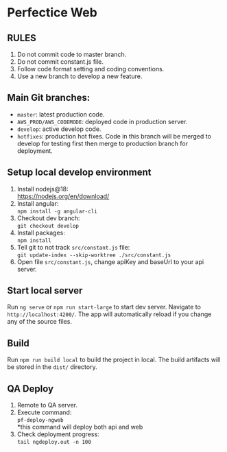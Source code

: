 # Perfectice Web
## RULES
1. Do not commit code to master branch.
2. Do not commit constant.js file.
3. Follow code format setting and coding conventions.
4. Use a new branch to develop a new feature.
## Main Git branches:
- `master`: latest production code.
- `AWS_PROD/AWS_CODEMODE`: deployed code in production server.
- `develop`: active develop code.
- `hotfixes`: production hot fixes. Code in this branch will be merged to develop for testing first then merge to production branch for deployment.

## Setup local develop environment
1. Install nodejs@18:  
https://nodejs.org/en/download/
2. Install angular:  
`npm install -g angular-cli`
3. Checkout dev branch:  
`git checkout develop`
4. Install packages:  
`npm install`
5. Tell git to not track `src/constant.js` file:  
`git update-index --skip-worktree ./src/constant.js`
6. Open file `src/constant.js`, change apiKey and baseUrl to your api server.

## Start local server
Run `ng serve` or `npm run start-large` to start dev server. Navigate to `http://localhost:4200/`. The app will automatically reload if you change any of the source files.

## Build
Run `npm run build local` to build the project in local. The build artifacts will be stored in the `dist/` directory.

## QA Deploy
1. Remote to QA server.
2. Execute command:  
`pf-deploy-ngweb`  
*this command will deploy both api and web
3. Check deployment progress:  
`tail ngdeploy.out -n 100`